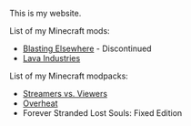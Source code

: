 This is my website.

List of my Minecraft mods:
+ [Blasting Elsewhere](https://minecraft.curseforge.com/projects/blasting-elsewhere) - Discontinued
+ [Lava Industries](https://minecraft.curseforge.com/projects/lava-industries)

List of my Minecraft modpacks:
+ [Streamers vs. Viewers](https://denismasterherobrine.github.io/StreamersVSViewers)
+ [Overheat](https://minecraft.curseforge.com/projects/overheat)
+ Forever Stranded Lost Souls: Fixed Edition
